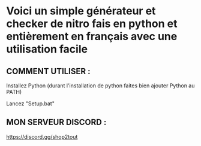 # Voici un simple générateur et checker de nitro fais en python et entièrement en français avec une utilisation facile

## COMMENT UTILISER :

Installez Python (durant l'installation de python faites bien ajouter Python au PATH)

Lancez "Setup.bat"

## MON SERVEUR DISCORD :
https://discord.gg/shop2tout
